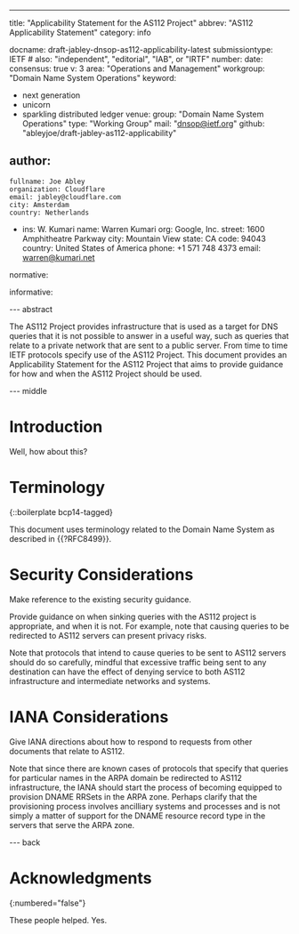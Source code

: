---
title: "Applicability Statement for the AS112 Project"
abbrev: "AS112 Applicability Statement"
category: info

docname: draft-jabley-dnsop-as112-applicability-latest
submissiontype: IETF  # also: "independent", "editorial", "IAB", or "IRTF"
number:
date:
consensus: true
v: 3
area: "Operations and Management"
workgroup: "Domain Name System Operations"
keyword:
 - next generation
 - unicorn
 - sparkling distributed ledger
venue:
  group: "Domain Name System Operations"
  type: "Working Group"
  mail: "dnsop@ietf.org"
  github: "ableyjoe/draft-jabley-as112-applicability"

author:
 -
    fullname: Joe Abley
    organization: Cloudflare
    email: jabley@cloudflare.com
    city: Amsterdam
    country: Netherlands
 -
    ins: W. Kumari
    name: Warren Kumari
    org: Google, Inc.
    street: 1600 Amphitheatre Parkway
    city: Mountain View
    state: CA
    code: 94043
    country: United States of America
    phone: +1 571 748 4373
    email: warren@kumari.net

normative:

informative:


--- abstract

The AS112 Project provides infrastructure that is used as a target for
DNS queries that it is not possible to answer in a useful way, such as
queries that relate to a private network that are sent to a public
server. From time to time IETF protocols specify use of the AS112
Project. This document provides an Applicability Statement for the
AS112 Project that aims to provide guidance for how and when the
AS112 Project should be used.


--- middle

# Introduction

Well, how about this?


# Terminology

{::boilerplate bcp14-tagged}

This document uses terminology related to the Domain Name System as
described in {{?RFC8499}}.

# Security Considerations

Make reference to the existing security guidance.

Provide guidance on when sinking queries with the AS112 project is appropriate, and when it is not. For example, note that causing queries to be redirected to AS112 servers can present privacy risks.

Note that protocols that intend to cause queries to be sent to AS112 servers should do so carefully, mindful that excessive traffic being sent to any destination can have the effect of denying service to both AS112 infrastructure and intermediate networks and systems.


# IANA Considerations

Give IANA directions about how to respond to requests from other documents that relate to AS112.

Note that since there are known cases of protocols that specify that queries for particular names in the ARPA domain be redirected to AS112 infrastructure, the IANA should start the process of becoming equipped to provision DNAME RRSets in the ARPA zone. Perhaps clarify that the provisioning process involves ancilliary systems and processes and is not simply a matter of support for the DNAME resource record type in the servers that serve the ARPA zone.

--- back

# Acknowledgments
{:numbered="false"}

These people helped. Yes.
